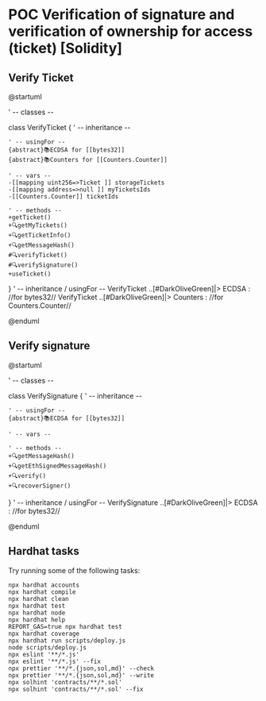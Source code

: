 # POC Verification of signature and verification of ownership for access (ticket) [Solidity]

##  Verify Ticket
@startuml

' -- classes --


class VerifyTicket {
    ' -- inheritance --

    ' -- usingFor --
	{abstract}📚ECDSA for [[bytes32]]
	{abstract}📚Counters for [[Counters.Counter]]

    ' -- vars --
	-[[mapping uint256=>Ticket ]] storageTickets
	-[[mapping address=>null ]] myTicketsIds
	-[[Counters.Counter]] ticketIds

    ' -- methods --
	+getTicket()
	+🔍getMyTickets()
	+🔍getTicketInfo()
	+🔍getMessageHash()
	#🔍verifyTicket()
	#🔍verifySignature()
	+useTicket()

}
' -- inheritance / usingFor --
VerifyTicket ..[#DarkOliveGreen]|> ECDSA : //for bytes32//
VerifyTicket ..[#DarkOliveGreen]|> Counters : //for Counters.Counter//

@enduml


##  Verify signature

@startuml

' -- classes --


class VerifySignature {
    ' -- inheritance --

    ' -- usingFor --
	{abstract}📚ECDSA for [[bytes32]]

    ' -- vars --

    ' -- methods --
	+🔍getMessageHash()
	+🔍getEthSignedMessageHash()
	+🔍verify()
	+🔍recoverSigner()

}
' -- inheritance / usingFor --
VerifySignature ..[#DarkOliveGreen]|> ECDSA : //for bytes32//

@enduml

## Hardhat tasks 

Try running some of the following tasks:

```shell
npx hardhat accounts
npx hardhat compile
npx hardhat clean
npx hardhat test
npx hardhat node
npx hardhat help
REPORT_GAS=true npx hardhat test
npx hardhat coverage
npx hardhat run scripts/deploy.js
node scripts/deploy.js
npx eslint '**/*.js'
npx eslint '**/*.js' --fix
npx prettier '**/*.{json,sol,md}' --check
npx prettier '**/*.{json,sol,md}' --write
npx solhint 'contracts/**/*.sol'
npx solhint 'contracts/**/*.sol' --fix
```

